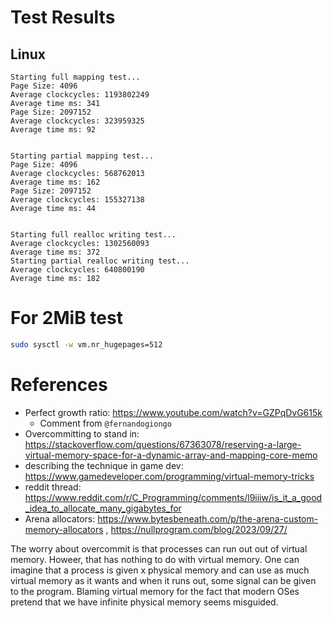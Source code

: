 # Test Results

## Linux

```
Starting full mapping test...
Page Size: 4096
Average clockcycles: 1193802249
Average time ms: 341
Page Size: 2097152
Average clockcycles: 323959325
Average time ms: 92


Starting partial mapping test...
Page Size: 4096
Average clockcycles: 568762013
Average time ms: 162
Page Size: 2097152
Average clockcycles: 155327138
Average time ms: 44


Starting full realloc writing test...
Average clockcycles: 1302560093
Average time ms: 372
Starting partial realloc writing test...
Average clockcycles: 640800190
Average time ms: 182
```

# For 2MiB test

```sh
sudo sysctl -w vm.nr_hugepages=512
```

# References

- Perfect growth ratio: https://www.youtube.com/watch?v=GZPqDvG615k
  - Comment from `@fernandogiongo`
- Overcommitting to stand in: https://stackoverflow.com/questions/67363078/reserving-a-large-virtual-memory-space-for-a-dynamic-array-and-mapping-core-memo
- describing the technique in game dev: https://www.gamedeveloper.com/programming/virtual-memory-tricks
- reddit thread: https://www.reddit.com/r/C_Programming/comments/l9iiiw/is_it_a_good_idea_to_allocate_many_gigabytes_for
- Arena allocators: https://www.bytesbeneath.com/p/the-arena-custom-memory-allocators , https://nullprogram.com/blog/2023/09/27/

The worry about overcommit is that processes can run out out of virtual memory. Howeer, that has nothing to do with virtual memory. One can imagine that a process is given x physical memory and can use as much virtual memory as it wants and when it runs out, some signal can be given to the program. Blaming virtual memory for the fact that modern OSes pretend that we have infinite physical memory seems misguided.
